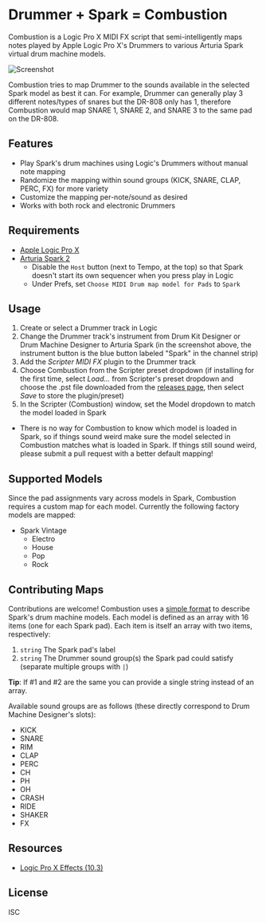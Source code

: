 
# Drummer + Spark = Combustion

Combustion is a Logic Pro X MIDI FX script that semi-intelligently maps notes played by Apple Logic Pro X's Drummers to various Arturia Spark virtual drum machine models.

![Screenshot](https://cloud.githubusercontent.com/assets/1151818/17042237/ec48c874-4f79-11e6-8c1f-ed3116ce6a4f.png)

Combustion tries to map Drummer to the sounds available in the selected Spark model as best it can. For example, Drummer can generally play 3 different notes/types of snares but the DR-808 only has 1, therefore Combustion would map SNARE 1, SNARE 2, and SNARE 3 to the same pad on the DR-808.

## Features

- Play Spark's drum machines using Logic's Drummers without manual note mapping
- Randomize the mapping within sound groups (KICK, SNARE, CLAP, PERC, FX) for more variety
- Customize the mapping per-note/sound as desired
- Works with both rock and electronic Drummers

## Requirements

- [Apple Logic Pro X](https://www.apple.com/logic-pro/)
- [Arturia Spark 2](https://www.arturia.com/spark2/overview)
  - Disable the `Host` button (next to Tempo, at the top) so that Spark doesn't start its own sequencer when you press play in Logic
  - Under Prefs, set `Choose MIDI Drum map model for Pads` to `Spark`

## Usage

1. Create or select a Drummer track in Logic
2. Change the Drummer track's instrument from Drum Kit Designer or Drum Machine Designer to Arturia Spark (in the screenshot above, the instrument button is the blue button labeled "Spark" in the channel strip)
3. Add the *Scripter* *MIDI FX* plugin to the Drummer track
4. Choose Combustion from the Scripter preset dropdown (if installing for the first time, select *Load...* from Scripter's preset dropdown and choose the .pst file downloaded from the [releases page](https://github.com/bhj/combustion/releases), then select *Save* to store the plugin/preset)
5. In the Scripter (Combustion) window, set the Model dropdown to match the model loaded in Spark
  - There is no way for Combustion to know which model is loaded in Spark, so if things sound weird make sure the model selected in Combustion matches what is loaded in Spark. If things still sound weird, please submit a pull request with a better default mapping!

## Supported Models

Since the pad assignments vary across models in Spark, Combustion requires a custom map for each model. Currently the following factory models are mapped:

- Spark Vintage
  - Electro
  - House
  - Pop
  - Rock

## Contributing Maps

Contributions are welcome! Combustion uses a [simple format](https://github.com/bhj/combustion/blob/master/combustion.js) to describe Spark's drum machine models. Each model is defined as an array with 16 items (one for each Spark pad). Each item is itself an array with two items, respectively:

1. `string` The Spark pad's label
2. `string` The Drummer sound group(s) the Spark pad could satisfy (separate multiple groups with `|`)

**Tip**: If #1 and #2 are the same you can provide a single string instead of an array.

Available sound groups are as follows (these directly correspond to Drum Machine Designer's slots):

- KICK
- SNARE
- RIM
- CLAP
- PERC
- CH
- PH
- OH
- CRASH
- RIDE
- SHAKER
- FX

## Resources

- [Logic Pro X Effects (10.3)](http://help.apple.com/logicpro-effects/mac/10.3/)

## License

ISC
